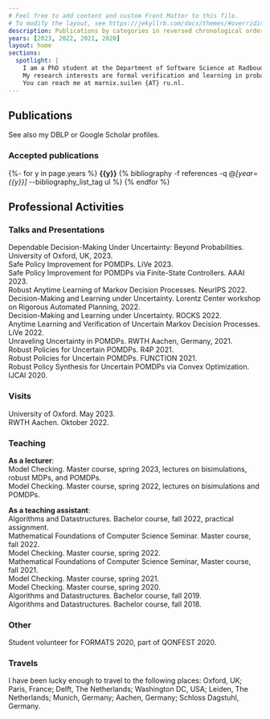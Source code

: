 ```yaml
---
# Feel free to add content and custom Front Matter to this file.
# To modify the layout, see https://jekyllrb.com/docs/themes/#overriding-theme-defaults
description: Publications by categories in reversed chronological order. generated by jekyll-scholar.
years: [2023, 2022, 2021, 2020]
layout: home
sections:
  spotlight: |
    I am a PhD student at the Department of Software Science at Radboud University, working on the project Provably Correct Policies for Uncertain Partially Observable Markov Decision Processes under the supervision of dr. Nils Jansen and prof. dr. Frits Vaandrager. <br><br>
    My research interests are formal verification and learning in probabilistic systems, such as (partially observable) Markov decision processes and variations that extend these models with uncertainty. Other interests include coalgebra (especially for probabilistic systems), (robust) convex optimization, and algorithms in general. <br><br>
    You can reach me at marnix.suilen {AT} ru.nl.
---
```


<span id="publications"></span>

## Publications 

See also my DBLP or Google Scholar profiles.

### Accepted publications

{%- for y in page.years %}
  **{{y}}**
  {% bibliography -f references -q @*[year={{y}}]* --bibliography_list_tag ul %}
{% endfor %}



## Professional Activities 

### Talks and Presentations 

Dependable Decision-Making Under Uncertainty: Beyond Probabilities. University of Oxford, UK, 2023. <br>
Safe Policy Improvement for POMDPs. LiVe 2023. <br>
Safe Policy Improvement for POMDPs via Finite-State Controllers. AAAI 2023. <br>
Robust Anytime Learning of Markov Decision Processes. NeurIPS 2022. <br>
Decision-Making and Learning under Uncertainty. Lorentz Center workshop on Rigorous Automated Planning, 2022. <br>
Decision-Making and Learning under Uncertainty. ROCKS 2022. <br>
Anytime Learning and Verification of Uncertain Markov Decision Processes. LiVe 2022. <br>
Unraveling Uncertainty in POMDPs. RWTH Aachen, Germany, 2021. <br>
Robust Policies for Uncertain POMDPs. R4P 2021. <br>
Robust Policies for Uncertain POMDPs. FUNCTION 2021. <br>
Robust Policy Synthesis for Uncertain POMDPs via Convex Optimization. IJCAI 2020. <br>

### Visits

University of Oxford. May 2023. <br>
RWTH Aachen. Oktober 2022. <br>

### Teaching

**As a lecturer**: <br>
Model Checking. Master course, spring 2023, lectures on bisimulations, robust MDPs, and POMDPs. <br>
Model Checking. Master course, spring 2022, lectures on bisimulations and POMDPs. <br>

**As a teaching assistant**: <br>
Algorithms and Datastructures. Bachelor course, fall 2022, practical assignment. <br>
Mathematical Foundations of Computer Science Seminar. Master course, fall 2022. <br>
Model Checking. Master course, spring 2022. <br>
Mathematical Foundations of Computer Science Seminar, Master course, fall 2021. <br>
Model Checking. Master course, spring 2021. <br>
Model Checking. Master course, spring 2020. <br>
Algorithms and Datastructures. Bachelor course, fall 2019. <br>
Algorithms and Datastructures. Bachelor course, fall 2018. <br>

### Other 

Student volunteer for FORMATS 2020, part of QONFEST 2020. <br>

### Travels 

I have been lucky enough to travel to the following places: Oxford, UK; Paris, France; Delft, The Netherlands; Washington DC, USA; Leiden, The Netherlands; Munich, Germany; Aachen, Germany; Schloss Dagstuhl, Germany. <br>




